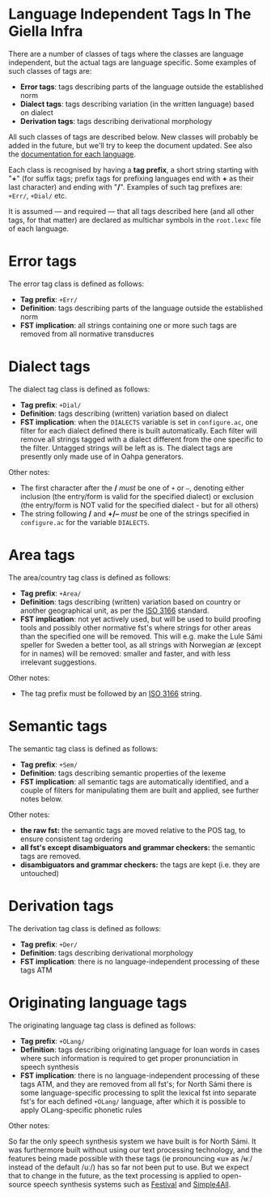 Language Independent Tags In The Giella Infra
============

There are a number of classes of tags where the classes are language
independent, but the actual tags are language specific. Some examples of
such classes of tags are:


* **Error tags**:  tags describing parts of the language outside the established norm
* **Dialect tags**:  tags describing variation (in the written language) based on
             dialect
* **Derivation tags**:  tags describing derivational morphology


All such classes of tags are described below. New classes will probably be added
in the future, but we'll try to keep the document updated. See also the
[documentation for each language](/lang/index.html).


Each class is recognised by having a **tag prefix**, a short string starting
with "**+**" (for suffix tags; prefix tags for prefixing languages end with
**+** as their last character) and ending with "**/**". Examples of such tag
prefixes are: `+Err/`, `+Dial/` etc.


It is assumed — and required — that all tags described here (and all other tags,
for that matter) are declared as multichar symbols in the `root.lexc` file of
each language.


# Error tags


The error tag class is defined as follows:


* **Tag prefix**:  `+Err/`
* **Definition**:  tags describing parts of the language outside the established norm
* **FST implication**:  all strings containing one or more such tags are removed from
          all normative transducres


# Dialect tags


The dialect tag class is defined as follows:


* **Tag prefix**:  `+Dial/`
* **Definition**:  tags describing (written) variation based on dialect
* **FST implication**:  when the `DIALECTS` variable is set in `configure.ac`, one
            filter for each dialect defined there is built automatically. Each
            filter will remove all strings tagged with a dialect different from
            the one specific to the filter. Untagged strings will be left as is.
            The dialect tags are presently only made use of in Oahpa generators.


Other notes:
* The first character after the **/** *must* be one of `+` or `–`,
  denoting either inclusion (the entry/form is valid for the specified dialect)
  or exclusion (the entry/form is NOT valid for the specified dialect - but for
  all others)
* The string following **/** and **+/–** *must* be one of the strings
  specified in `configure.ac` for the variable `DIALECTS`.


# Area tags


The area/country tag class is defined as follows:


* **Tag prefix**:  `+Area/`
* **Definition**:  tags describing (written) variation based on country or another
            geographical unit, as per the
            [ISO 3166](https://en.wikipedia.org/wiki/ISO_3166) standard.
* **FST implication**:  not yet actively used, but will be used to build proofing
            tools and possibly other normative fst's where strings for other
            areas than the specified one will be removed. This will e.g. make
            the Lule Sámi speller for Sweden a better tool, as all strings
            with Norwegian *æ* (except for in names) will be removed: smaller
            and faster, and with less irrelevant suggestions.


Other notes:
* The tag prefix must be followed by an
  [ISO 3166](https://en.wikipedia.org/wiki/ISO_3166) string.


# Semantic tags


The semantic tag class is defined as follows:


* **Tag prefix**:  `+Sem/`
* **Definition**:  tags describing semantic properties of the lexeme
* **FST implication**:  all semantic tags are automatically identified, and a couple
            of filters for manipulating them are built and applied, see further
            notes below.


Other notes:
* **the raw fst:** the semantic tags are moved relative to the POS tag, to
    ensure consistent tag ordering
* **all fst's except disambiguators and grammar checkers:**
    the semantic tags are removed.
* **disambiguators and grammar checkers:** the tags are kept (i.e. they are
    untouched)


# Derivation tags


The derivation tag class is defined as follows:


* **Tag prefix**:  `+Der/`
* **Definition**:  tags describing derivational morphology
* **FST implication**:  there is no language-independent processing of these tags ATM


# Originating language tags


The originating language tag class is defined as follows:


* **Tag prefix**:  `+OLang/`
* **Definition**:  tags describing originating language for loan words in cases where
            such information is required to get proper pronunciation in speech
            synthesis
* **FST implication**:  there is no language-independent processing of these tags ATM,
            and they are removed from all fst's; for North Sámi there is some
            language-specific processing to split the lexical fst into separate
            fst's for each defined `+OLang/` language, after which it is
            possible to apply OLang-specific phonetic rules


Other notes:


So far the only speech synthesis system we have built is for North Sámi. It was
furthermore built without using our text processing technology, and the features
being made possible with these tags (ie pronouncing «u» as /ʉː/ instead
of the default /uː/) has so far not been put to use. But we expect that to
change in the future, as the text processing is applied to open-source speech
synthesis systems such as [Festival](http://www.cstr.ed.ac.uk/projects/festival/)
and [Simple4All](http://simple4all.org).
